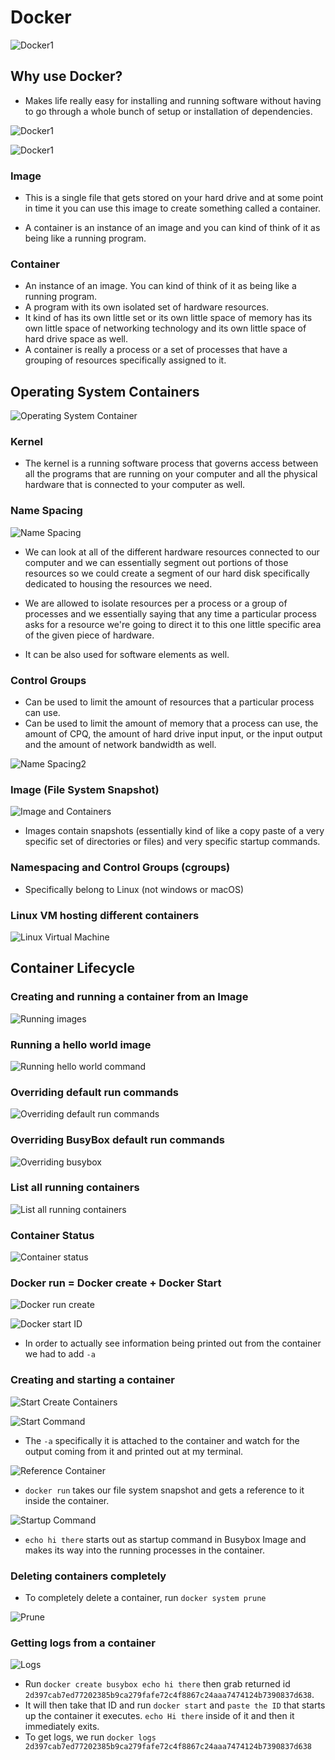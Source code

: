 # Docker

![Docker1](images/Docker1.png?raw=true "Title")

## Why use Docker?

* Makes life really easy for installing and running software without having to go through a whole bunch of setup or installation of dependencies.

![Docker1](images/Docker2.png?raw=true "Title")

![Docker1](images/Docker3.png?raw=true "Title")

### Image

* This is a single file that gets stored on your hard drive and at some point in time it you can use this image to create something called a container.

* A container is an instance of an image and you can kind of think of it as being like a running program.

### Container

* An instance of an image. You can kind of think of it as being like a running program.
* A program with its own isolated set of hardware resources.
* It kind of has its own little set or its own little space of memory has its own little space of networking technology and its own little space of hard drive space as well.
* A container is really a process or a set of processes that have a grouping of resources specifically
assigned to it.

## Operating System Containers

![Operating System Container](images/OS.png?raw=true "Title")

### Kernel

* The kernel is a running software process that governs access between all the programs that are running on your computer and all the physical hardware that is connected to your computer as well.

### Name Spacing

![Name Spacing](images/Namespacing.png?raw=true "Title")

* We can look at all of the different hardware resources connected to our computer and we can essentially
segment out portions of those resources so we could create a segment of our hard disk specifically dedicated
to housing the resources we need.

* We are allowed to isolate resources per a process or a group of processes and we essentially saying that any time a particular process asks for a resource we're going to direct it to this one little specific area of the given piece of hardware.
* It can be also used for software elements as well.

### Control Groups

* Can be used to limit the amount of resources that a particular process can use.
* Can be used to limit the amount of memory that a process can use, the amount of CPQ, the amount of hard drive input input, or the input output and the amount of network bandwidth as well.

![Name Spacing2](images/Namespacing2.png?raw=true "Title")

### Image (File System Snapshot)

![Image and Containers](images/Image-Container.png?raw=true "Title")

* Images contain snapshots (essentially kind of like a copy paste of a very specific set of directories or files) and very specific startup commands.

### Namespacing and Control Groups (cgroups)

* Specifically belong to Linux (not windows or macOS)

### Linux VM hosting different containers

![Linux Virtual Machine](images/Linux-VM.png?raw=true "Title")

## Container Lifecycle

### Creating and running a container from an Image

![Running images](images/Creating-Running-Image.png?raw=true "Title")

### Running a hello world image

![Running hello world command](images/Running-Hello-World.png?raw=true "Title")

### Overriding default run commands

![Overriding default run commands](images/Overriding-Default-Run.png?raw=true "Title")

### Overriding BusyBox default run commands

![Overriding busybox](images/BusyBox-Override.png?raw=true "Title")

### List all running containers

![List all running containers](images/List-All-Running-Containers.png?raw=true "Title")

### Container Status

![Container status](images/Container-Status.png?raw=true "Title")

### Docker run = Docker create + Docker Start

![Docker run create](images/Docker-Run-Create.png?raw=true "Title")

![Docker start ID](images/Docker-Start-ID.png?raw=true "Title")
* In order to actually see information being printed out from the container we had to add `-a`

### Creating and starting a container

![Start Create Containers](images/Start-Create-Container.png?raw=true "Title")

![Start Command](images/Start-Command.png?raw=true "Title")

* The `-a` specifically it is attached to the container  and watch for the output coming from it and printed out at my terminal.

![Reference Container](images/Reference-Container.png?raw=true "Title")

* `docker run`  takes our file system snapshot and gets a reference to it inside the container.

![Startup Command](images/Startup-Command.png?raw=true "Title")

* `echo hi there` starts out as startup command in Busybox Image and makes its way into the running processes in the container.

### Deleting containers completely

* To completely delete a container, run `docker system prune`

![Prune](images/Prune.png?raw=true "Title")

### Getting logs from a container

![Logs](images/Logs.png?raw=true "Title")
* Run `docker create busybox echo hi there` then grab returned id `2d397cab7ed77202385b9ca279fafe72c4f8867c24aaa7474124b7390837d638`.
* It will then take that ID and run `docker start` and `paste the ID` that starts up the container it executes. `echo Hi there` inside of it and then it immediately exits.
* To get logs, we run `docker logs 2d397cab7ed77202385b9ca279fafe72c4f8867c24aaa7474124b7390837d638`